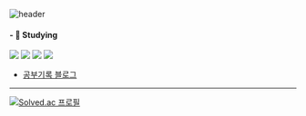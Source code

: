 ![header](https://capsule-render.vercel.app/api?type=rect&color=gradient&height=200&section=header&text=Kunyeop's%20%20Github&fontSize=80)




#### - 🌱 Studying
<img src="https://img.shields.io/badge/Python-3776AB?style=for-the-badge&logo=Python&logoColor=white"> <img src="https://img.shields.io/badge/HTML5-E34F26?style=for-the-badge&logo=HTML5&logoColor=white"> <img src="https://img.shields.io/badge/CSS3-1572B6?style=for-the-badge&logo=CSS3&logoColor=white"> <img src="https://img.shields.io/badge/JavaScript-F7DF1E?style=for-the-badge&logo=Javascript&logoColor=white">

 + [공부기록 블로그](https://zeroing.tistory.com/)
---



[![Solved.ac
프로필](http://mazassumnida.wtf/api/v2/generate_badge?boj=rjsduq99)](https://solved.ac/rjsduq99)



<!--
**kornma99/kornma99** is a ✨ _special_ ✨ repository because its `README.md` (this file) appears on your GitHub profile.



Here are some ideas to get you started:

- 🔭 I’m currently working on ...
- 👯 I’m looking to collaborate on ...
- 🤔 I’m looking for help with ...
- 💬 Ask me about ...
- 📫 How to reach me: ...
- 😄 Pronouns: ...
- ⚡ Fun fact: ...
-->
